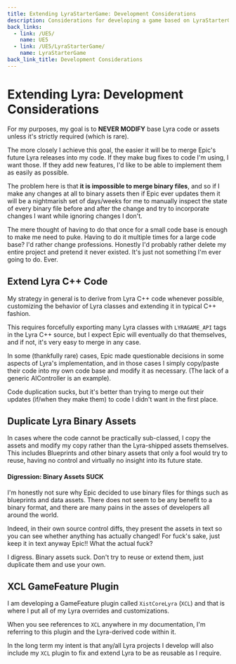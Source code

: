 ```yaml
---
title: Extending LyraStarterGame: Development Considerations
description: Considerations for developing a game based on LyraStarterGame
back_links:
  - link: /UE5/
    name: UE5
  - link: /UE5/LyraStarterGame/
    name: LyraStarterGame
back_link_title: Development Considerations
---
```



# Extending Lyra: Development Considerations

For my purposes, my goal is to **NEVER MODIFY** base Lyra code or
assets unless it's strictly required (which is rare).

The more closely I achieve this goal, the easier it will be to merge Epic's
future Lyra releases into my code.  If they make bug fixes to code I'm
using, I want those.  If they add new features, I'd like to be able to
implement them as easily as possible.

The problem here is that **it is impossible to merge binary files**,
and so if I make any changes at all to binary assets then if Epic ever
updates them it will be a nightmarish set of days/weeks for me to manually
inspect the state of every binary file before and after the change and try
to incorporate changes I want while ignoring changes I don't.

The mere thought of having to do that once for a small code base is
enough to make me need to puke.  Having to do it multiple times for a
large code base?  I'd rather change professions.  Honestly I'd probably
rather delete my entire project and pretend it never existed.
It's just not something I'm ever going to do.  Ever.


## Extend Lyra C++ Code

My strategy in general is to derive from Lyra C++ code whenever possible,
customizing the behavior of Lyra classes and extending it
in typical C++ fashion.

This requires forcefully exporting many Lyra classes with `LYRAGAME_API` tags
in the Lyra C++ source, but I expect Epic will eventually do that themselves,
and if not, it's very easy to merge in any case.

In some (thankfully rare) cases, Epic made questionable decisions in some
aspects of Lyra's implementation, and in those cases I simply copy/paste
their code into my own code base and modify it as necessary. (The lack of
a generic AIController is an example).

Code duplication sucks, but it's better than trying to merge out their
updates (if/when they make them) to code I didn't want in the first place.


## Duplicate Lyra Binary Assets

In cases where the code cannot be practically sub-classed, I copy the assets and
modify my copy rather than the Lyra-shipped assets themselves. This
includes Blueprints and other binary assets that only a fool would try to
reuse, having no control and virtually no insight into its future state.

#### Digression: Binary Assets SUCK

I'm honestly not sure why Epic decided to use binary files for things such
as blueprints and data assets.  There does not seem to be any benefit to a
binary format, and there are many pains in the asses of developers all around
the world.

Indeed, in their own source control diffs, they present the assets in text
so you can see whether anything has actually changed!  For fuck's sake, just
keep it in text anyway Epic!!  What the actual fuck?

I digress.  Binary assets suck.  Don't try to reuse or extend them, just
duplicate them and use your own.


## XCL GameFeature Plugin

I am developing a GameFeature plugin called `XistCoreLyra` (`XCL`) and that
is where I put all of my Lyra overrides and customizations.

When you see references to `XCL` anywhere in my documentation, I'm referring
to this plugin and the Lyra-derived code within it.

In the long term my intent is that any/all Lyra projects I develop will
also include my `XCL` plugin to fix and extend Lyra to be as reusable
as I require.
